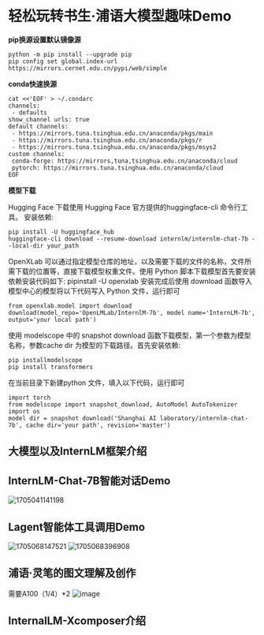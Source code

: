 # 轻松玩转书生·浦语大模型趣味Demo

**pip换源设置默认镜像源**
```
python -m pip install --upgrade pip
pip config set global.index-url https://mirrors.cernet.edu.cn/pypi/web/simple
```

**conda快速换源**

```
cat <<'EOF' > ~/.condarc
channels:
 - defaults
show_channel urls: true
default channels:
 - https://mirrors.tuna.tsinghua.edu.cn/anaconda/pkgs/main
 - https://mirrors.tuna.tsinghua.edu.cn/anaconda/pkgs/r
 - https://mirrors.tuna.tsinghua.edu.cn/anaconda/pkgs/msys2
custom channels:
 conda-forge: https://mirrors,tuna,tsinghua.edu.cn/anaconda/cloud
 pytorch: https://mirrors.tuna.tsinghua.edu.cn/anaconda/cloud
EOF
```

**模型下载**

Hugging Face 下载使用 Hugging Face 官方提供的huggingface-cli 命令行工具。
安装依赖:
```
pip install -U huggingface_hub
huggingface-cli download --resume-download internlm/internlm-chat-7b --local-dir your_path
```

OpenXLab 可以通过指定模型仓库的地址，以及需要下载的文件的名称，文件所需下载的位置等，直接下载模型权重文件。使用 Python 脚本下载模型首先要安装依赖安装代码如下: pipinstall -U openxlab 安装完成后使用 download 函数导入模型中心的模型将以下代码写入 Python 文件，运行即可
```
from openxlab.model import download
download(model_repo='OpenLMLab/InternlM-7b', model name='InternLM-7b', output='your local path')
```

使用 modelscope 中的 snapshot download 函数下载模型，第一个参数为模型名称，参数cache dir 为模型的下载路径。首先安装依赖:
```
pip installmodelscope
pip install transformers
```
在当前目录下新建python 文件，填入以下代码，运行即可
```
import torch
from modelscope import snapshot_download, AutoModel AutoTokenizer
import os
model dir = snapshot download('Shanghai AI laboratory/internlm-chat-7b', cache dir='your path', revision='master')
```

## 大模型以及InternLM框架介绍

## InternLM-Chat-7B智能对话Demo
![1705041141198](https://github.com/GuoYiFantastic/InternLM_training_camp/assets/130634988/3ba81735-40c0-42be-833b-f6f49a0ade23)

## Lagent智能体工具调用Demo
![1705068147521](https://github.com/GuoYiFantastic/InternLM_training_camp/assets/130634988/60dff1aa-11b9-4e9a-a49a-dc5a0470505d)
![1705068396908](https://github.com/GuoYiFantastic/InternLM_training_camp/assets/130634988/99b27c0b-4ede-4cfa-9749-d9ec3def638e)


## 浦语·灵笔的图文理解及创作
需要A100（1/4）*2
![image](https://github.com/GuoYiFantastic/InternLM_training_camp/assets/130634988/ab0ca60e-4c83-48cc-82d4-6cb876e61977)

## InternalLM-Xcomposer介绍

